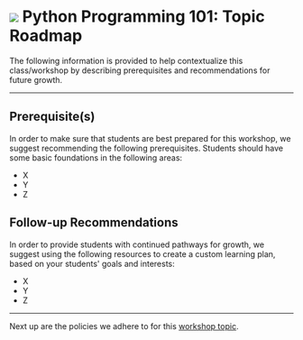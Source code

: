 # ![](https://ga-dash.s3.amazonaws.com/production/assets/logo-9f88ae6c9c3871690e33280fcf557f33.png) Python Programming 101: Topic Roadmap

The following information is provided to help contextualize this class/workshop by describing prerequisites and recommendations for future growth.

---

## Prerequisite(s)

In order to make sure that students are best prepared for this workshop, we suggest recommending the following prerequisites. Students should have some basic foundations in the following areas:

* X
* Y
* Z


## Follow-up Recommendations

In order to provide students with continued pathways for growth, we suggest using the following resources to create a custom learning plan, based on your students' goals and interests:

* X
* Y
* Z

---

Next up are the policies we adhere to for this [workshop topic](./04-tools-policies.md).
